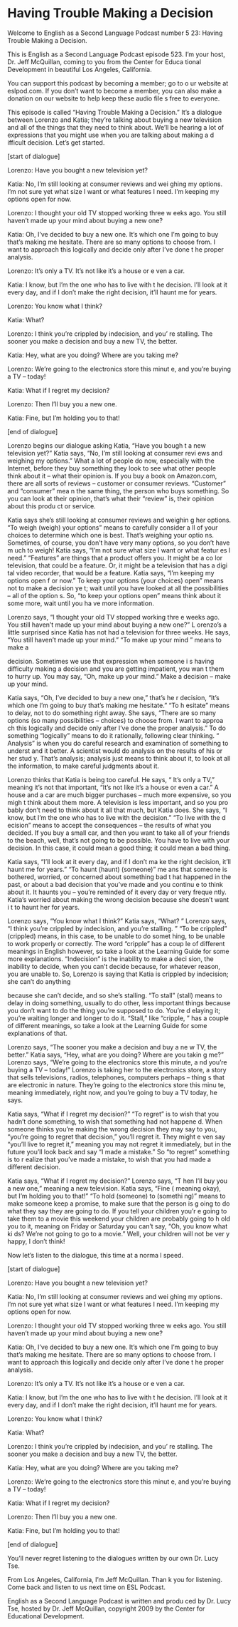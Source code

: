 # Having Trouble Making a Decision

Welcome to English as a Second Language Podcast number 5 23: Having Trouble Making a Decision.   

This is English as a Second Language Podcast episode 523.  I’m your host, Dr. Jeff McQuillan, coming to you from the Center for Educa tional Development in beautiful Los Angeles, California. 

You can support this podcast by becoming a member; go to o ur website at eslpod.com.  If you don’t want to become a member, you can also make a donation on our website to help keep these audio file s free to everyone. 

This episode is called “Having Trouble Making a Decision.”  It’s a dialogue between Lorenzo and Katia; they’re talking about buying  a new television and all of the things that they need to think about.  We’ll be  hearing a lot of expressions that you might use when you are talking about making a d ifficult decision.  Let’s get started. 

[start of dialogue] 

Lorenzo:  Have you bought a new television yet? 

Katia:  No, I’m still looking at consumer reviews and wei ghing my options.  I’m not sure yet what size I want or what features I need.  I’m keeping my options open for now.   

Lorenzo:  I thought your old TV stopped working three w eeks ago.  You still haven’t made up your mind about buying a new one? 

Katia:  Oh, I’ve decided to buy a new one.  It’s which one I’m going to buy that’s making me hesitate.  There are so many options to choose from.  I want to approach this logically and decide only after I’ve done t he proper analysis.    

Lorenzo:  It’s only a TV.  It’s not like it’s a house or e ven a car.   

Katia:  I know, but I’m the one who has to live with t he decision.  I’ll look at it every day, and if I don’t make the right decision, it’ll haunt me for years. 

Lorenzo:  You know what I think? 

Katia:  What?  

 Lorenzo:  I think you’re crippled by indecision, and you’ re stalling.  The sooner you make a decision and buy a new TV, the better. 

Katia:  Hey, what are you doing?  Where are you taking  me? 

Lorenzo:  We’re going to the electronics store this minut e, and you’re buying a TV – today! 

Katia:  What if I regret my decision? 

Lorenzo:  Then I’ll buy you a new one. 

Katia:  Fine, but I’m holding you to that! 

[end of dialogue] 

Lorenzo begins our dialogue asking Katia, “Have you bough t a new television yet?”  Katia says, “No, I’m still looking at consumer revi ews and weighing my options.”  What a lot of people do now, especially with  the Internet, before they buy something they look to see what other people think about it – what their opinion is.  If you buy a book on Amazon.com, there are all sorts of reviews – customer or consumer reviews.  “Customer” and “consumer” mea n the same thing, the person who buys something.  So you can look at  their opinion, that’s what their “review” is, their opinion about this produ ct or service. 

Katia says she’s still looking at consumer reviews and weighin g her options.  “To weigh (weigh) your options” means to carefully consider a ll of your choices to determine which one is best.  That’s weighing your optio ns.  Sometimes, of course, you don’t have very many options, so you don’t have m uch to weigh! Katia says, “I’m not sure what size I want or what featur es I need.”  “Features” are things that a product offers you.  It might be a co lor television, that could be a feature.  Or, it might be a television that has a digi tal video recorder, that would be a feature.  Katia says, “I’m keeping my options open f or now.”  To keep your options (your choices) open” means not to make a decision ye t; wait until you have looked at all the possibilities – all of the option s.  So, “to keep your options open” means think about it some more, wait until you ha ve more information. 

Lorenzo says, “I thought your old TV stopped working thre e weeks ago.  You still haven’t made up your mind about buying a new one?”  L orenzo’s a little surprised since Katia has not had a television for three weeks.  He says, “You still haven’t made up your mind.”  “To make up your mind ” means to make a  

 decision.  Sometimes we use that expression when someone i s having difficulty making a decision and you are getting impatient, you wan t them to hurry up.  You may say, “Oh, make up your mind.”  Make a decision – make up your mind. 

Katia says, “Oh, I’ve decided to buy a new one,” that’s he r decision, “It’s which one I’m going to buy that’s making me hesitate.”  “To h esitate” means to delay, not to do something right away.  She says, “There are so many options (so many possibilities – choices) to choose from.  I want to approa ch this logically and decide only after I’ve done the proper analysis.”  To do  something “logically” means to do it rationally, following clear thinking.  “ Analysis” is when you do careful research and examination of something to underst and it better.  A scientist would do analysis on the results of his or her stud y.  That’s analysis; analysis just means to think about it, to look at all the information, to make careful judgments about it. 

Lorenzo thinks that Katia is being too careful.  He says, “ It’s only a TV,” meaning it’s not that important, “It’s not like it’s a house or  even a car.”  A house and a car are much bigger purchases – much more expensive, so you migh t think about them more.  A television is less important, and so you pro bably don’t need to think about it all that much, but Katia does.  She says, “I know, but I’m the one who has to live with the decision.”  “To live with the d ecision” means to accept the consequences – the results of what you decided.  If you  buy a small car, and then you want to take all of your friends to the beach,  well, that’s not going to be possible.  You have to live with your decision.  In this case, it could mean a good thing; it could mean a bad thing. 

Katia says, “I’ll look at it every day, and if I don’t ma ke the right decision, it’ll haunt me for years.”  “To haunt (haunt) (someone)” me ans that someone is bothered, worried, or concerned about something bad t hat happened in the past, or about a bad decision that you’ve made and you continu e to think about it.  It haunts you – you’re reminded of it every day or very freque ntly.  Katia’s worried about making the wrong decision because she doesn’t want i t to haunt her for years. 

Lorenzo says, “You know what I think?”  Katia says, “What? ”  Lorenzo says, “I think you’re crippled by indecision, and you’re stalling. ”  “To be crippled” (crippled) means, in this case, to be unable to do somet hing, to be unable to work properly or correctly.  The word “cripple” has a coup le of different meanings in English however, so take a look at the Learning Guide  for some more explanations.  “Indecision” is the inability to make a deci sion, the inability to decide, when you can’t decide because, for whatever reason,  you are unable to. So, Lorenzo is saying that Katia is crippled by indecision; she can’t do anything  

 because she can’t decide, and so she’s stalling.  “To stall”  (stall) means to delay in doing something, usually to do other, less important things because you don’t want to do the thing you’re supposed to do.  You’re d elaying it; you’re waiting longer and longer to do it.  “Stall,” like “cripple, ” has a couple of different meanings, so take a look at the Learning Guide for some  explanations of that. 

Lorenzo says, “The sooner you make a decision and buy a ne w TV, the better.” Katia says, “Hey, what are you doing?  Where are you takin g me?”  Lorenzo says, “We’re going to the electronics store this minute, a nd you’re buying a TV – today!”  Lorenzo is taking her to the electronics store, a story that sells televisions, radios, telephones, computers perhaps – thing s that are electronic in nature.  They’re going to the electronics store this minu te, meaning immediately, right now, and you’re going to buy a TV today, he says. 

Katia says, “What if I regret my decision?”  “To regret” is to wish that you hadn’t done something, to wish that something had not happene d.  When someone thinks you’re making the wrong decision they may say to you, “you’re going to regret that decision,” you’ll regret it.  They might e ven say “you’ll live to regret it,” meaning you may not regret it immediately, but in the future you’ll look back and say “I made a mistake.”  So “to regret” something is to r ealize that you’ve made a mistake, to wish that you had made a different decision.   

Katia says, “What if I regret my decision?”  Lorenzo says, “T hen I’ll buy you a new one,” meaning a new television.  Katia says, “Fine ( meaning okay), but I’m holding you to that!”  “To hold (someone) to (somethi ng)” means to make someone keep a promise, to make sure that the person is g oing to do what they say they are going to do.  If you tell your children you’r e going to take them to a movie this weekend your children are probably going to h old you to it, meaning on Friday or Saturday you can’t say, “Oh, you know what ki ds?  We’re not going to go to a movie.”  Well, your children will not be ver y happy, I don’t think! 

Now let’s listen to the dialogue, this time at a norma l speed. 

[start of dialogue] 

Lorenzo:  Have you bought a new television yet? 

Katia:  No, I’m still looking at consumer reviews and wei ghing my options.  I’m not sure yet what size I want or what features I need.  I’m keeping my options open for now.   

 Lorenzo:  I thought your old TV stopped working three w eeks ago.  You still haven’t made up your mind about buying a new one? 

Katia:  Oh, I’ve decided to buy a new one.  It’s which one I’m going to buy that’s making me hesitate.  There are so many options to choose from.  I want to approach this logically and decide only after I’ve done t he proper analysis.    

Lorenzo:  It’s only a TV.  It’s not like it’s a house or e ven a car.   

Katia:  I know, but I’m the one who has to live with t he decision.  I’ll look at it every day, and if I don’t make the right decision, it’ll haunt me for years. 

Lorenzo:  You know what I think? 

Katia:  What? 

Lorenzo:  I think you’re crippled by indecision, and you’ re stalling.  The sooner you make a decision and buy a new TV, the better. 

Katia:  Hey, what are you doing?  Where are you taking  me? 

Lorenzo:  We’re going to the electronics store this minut e, and you’re buying a TV – today! 

Katia:  What if I regret my decision? 

Lorenzo:  Then I’ll buy you a new one. 

Katia:  Fine, but I’m holding you to that! 

[end of dialogue] 

You’ll never regret listening to the dialogues written  by our own Dr. Lucy Tse.   

From Los Angeles, California, I’m Jeff McQuillan.  Than k you for listening.  Come back and listen to us next time on ESL Podcast. 

English as a Second Language Podcast is written and produ ced by Dr. Lucy Tse, hosted by Dr. Jeff McQuillan, copyright 2009 by the Center  for Educational Development.

